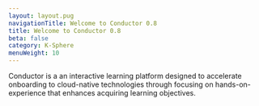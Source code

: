 ```yaml
---
layout: layout.pug
navigationTitle: Welcome to Conductor 0.8
title: Welcome to Conductor 0.8
beta: false
category: K-Sphere
menuWeight: 10
---
```


Conductor is a an interactive learning platform designed to accelerate onboarding to cloud-native technologies through focusing on hands-on-experience that enhances acquiring  learning objectives. 
